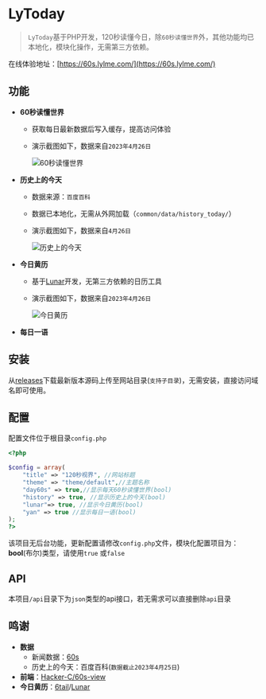# LyToday

>   `LyToday`基于PHP开发，120秒读懂今日，除`60秒读懂世界`外，其他功能均已本地化，模块化操作，无需第三方依赖。

在线体验地址：[https://60s.lylme.com/](https://60s.lylme.com/)

## 功能

-   **60秒读懂世界**

    -   获取每日最新数据后写入缓存，提高访问体验

    -   演示截图如下，数据来自`2023年4月26日`

        ![60秒读懂世界](https://img.lylme.com/uploads/image-20230426035555277.png)

-   **历史上的今天**

    -   数据来源：`百度百科`

    -   数据已本地化，无需从外网加载（`common/data/history_today/`）

    -   演示截图如下，数据来自`4月26日`
    
        ![历史上的今天](https://img.lylme.com/uploads/image-20230426035239408.png)

-   **今日黄历**
    
    -   基于[Lunar](https://github.com/6tail/lunar-php-standalone)开发，无第三方依赖的日历工具
    
    -   演示截图如下，数据来自`2023年4月26日`
    
        ![今日黄历](https://img.lylme.com/uploads/image-20230426035644037.png)

-   **每日一语**

## 安装

从[releases](https://github.com/LyLme/LyToday/releases/)下载最新版本源码上传至网站目录(`支持子目录`)，无需安装，直接访问域名即可使用。

## 配置

配置文件位于根目录`config.php`

```php
<?php

$config = array(
    "title" => "120秒视界", //网站标题
    "theme" => "theme/default",//主题名称
    "day60s" => true,//显示每天60秒读懂世界(bool)
    "history" => true, //显示历史上的今天(bool)
    "lunar"=> true, //显示今日黄历(bool)
    "yan" => true //显示每日一语(bool)
);
?>
```

该项目无后台功能，更新配置请修改`config.php`文件，模块化配置项目为：**bool**(布尔)类型，请使用`true` 或`false`

## API

本项目`/api`目录下为`json`类型的api接口，若无需求可以直接删除`api`目录

## 鸣谢

-   **数据**
    -   新闻数据：[60s](https://cdn.lylme.com/api/60s/)
    -   历史上的今天：百度百科(`数据截止2023年4月25日`)
-   **前端**：[Hacker-C/60s-view](https://github.com/Hacker-C/60s-view)
-   **今日黄历**：[6tail](https://6tail.cn/)/[Lunar](https://6tail.cn/calendar/api.html#overview.html)

